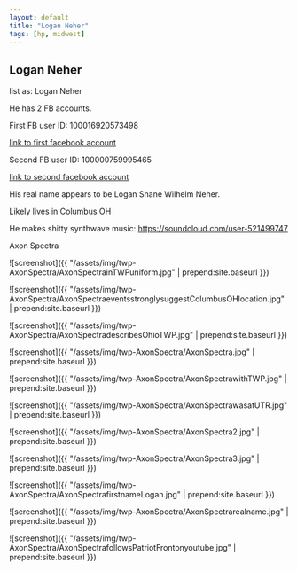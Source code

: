 ```yaml
---
layout: default
title: "Logan Neher"
tags: [hp, midwest]
---
```



## Logan Neher
list as: Logan NeherHe has 2 FB accounts.First FB user ID: 100016920573498[link to first facebook account](https://www.facebook.com/100016920573498)Second FB user ID: 100000759995465[link to second facebook account](https://www.facebook.com/100000759995465)His real name appears to be Logan Shane Wilhelm Neher.Likely lives in Columbus OHHe makes shitty synthwave music: https://soundcloud.com/user-521499747


 Axon Spectra






![screenshot]({{ "/assets/img/twp-AxonSpectra/AxonSpectrainTWPuniform.jpg" | prepend:site.baseurl }})


![screenshot]({{ "/assets/img/twp-AxonSpectra/AxonSpectraeventsstronglysuggestColumbusOHlocation.jpg" | prepend:site.baseurl }})


![screenshot]({{ "/assets/img/twp-AxonSpectra/AxonSpectradescribesOhioTWP.jpg" | prepend:site.baseurl }})


![screenshot]({{ "/assets/img/twp-AxonSpectra/AxonSpectra.jpg" | prepend:site.baseurl }})


![screenshot]({{ "/assets/img/twp-AxonSpectra/AxonSpectrawithTWP.jpg" | prepend:site.baseurl }})


![screenshot]({{ "/assets/img/twp-AxonSpectra/AxonSpectrawasatUTR.jpg" | prepend:site.baseurl }})


![screenshot]({{ "/assets/img/twp-AxonSpectra/AxonSpectra2.jpg" | prepend:site.baseurl }})


![screenshot]({{ "/assets/img/twp-AxonSpectra/AxonSpectra3.jpg" | prepend:site.baseurl }})


![screenshot]({{ "/assets/img/twp-AxonSpectra/AxonSpectrafirstnameLogan.jpg" | prepend:site.baseurl }})


![screenshot]({{ "/assets/img/twp-AxonSpectra/AxonSpectrarealname.jpg" | prepend:site.baseurl }})


![screenshot]({{ "/assets/img/twp-AxonSpectra/AxonSpectrafollowsPatriotFrontonyoutube.jpg" | prepend:site.baseurl }})